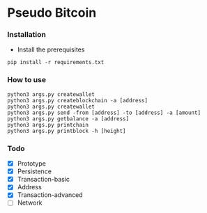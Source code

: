 # Pseudo Bitcoin

### Installation
* Install the prerequisites
```
pip install -r requirements.txt
```
### How to use
```
python3 args.py createwallet
python3 args.py createblockchain -a [address]
python3 args.py createwallet
python3 args.py send -from [address] -to [address] -a [amount]
python3 args.py getbalance -a [address]
python3 args.py printchain
python3 args.py printblock -h [height]
```
### Todo
- [x] Prototype
- [x] Persistence
- [x] Transaction-basic
- [x] Address
- [x] Transaction-advanced
- [ ] Network
